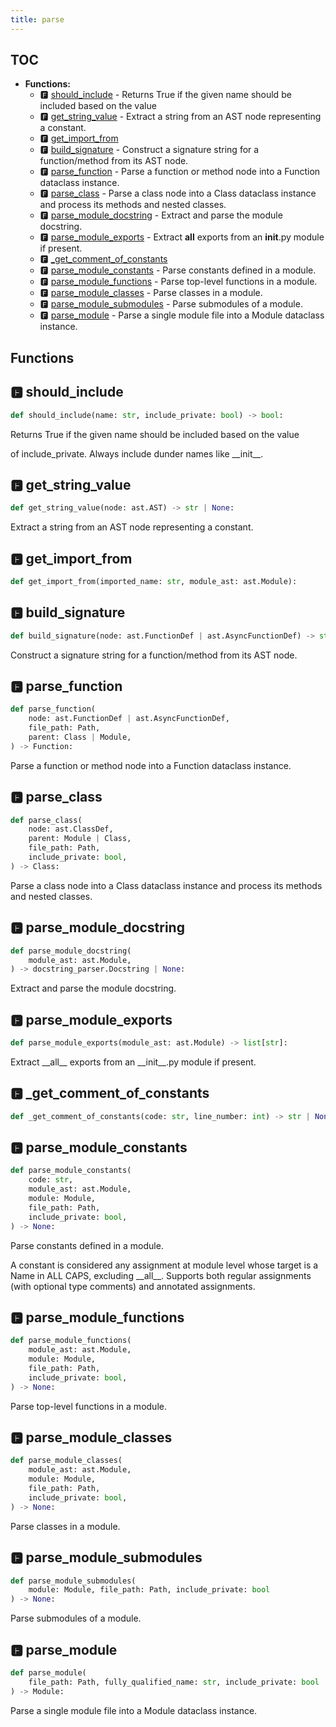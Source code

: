 ```yaml
---
title: parse
---
```


## TOC

- **Functions:**
  - 🅵 [should\_include](#🅵-should_include) - Returns True if the given name should be included based on the value
  - 🅵 [get\_string\_value](#🅵-get_string_value) - Extract a string from an AST node representing a constant.
  - 🅵 [get\_import\_from](#🅵-get_import_from)
  - 🅵 [build\_signature](#🅵-build_signature) - Construct a signature string for a function/method from its AST node.
  - 🅵 [parse\_function](#🅵-parse_function) - Parse a function or method node into a Function dataclass instance.
  - 🅵 [parse\_class](#🅵-parse_class) - Parse a class node into a Class dataclass instance and process its methods and nested classes.
  - 🅵 [parse\_module\_docstring](#🅵-parse_module_docstring) - Extract and parse the module docstring.
  - 🅵 [parse\_module\_exports](#🅵-parse_module_exports) - Extract __all__ exports from an __init__.py module if present.
  - 🅵 [\_get\_comment\_of\_constants](#🅵-_get_comment_of_constants)
  - 🅵 [parse\_module\_constants](#🅵-parse_module_constants) - Parse constants defined in a module.
  - 🅵 [parse\_module\_functions](#🅵-parse_module_functions) - Parse top-level functions in a module.
  - 🅵 [parse\_module\_classes](#🅵-parse_module_classes) - Parse classes in a module.
  - 🅵 [parse\_module\_submodules](#🅵-parse_module_submodules) - Parse submodules of a module.
  - 🅵 [parse\_module](#🅵-parse_module) - Parse a single module file into a Module dataclass instance.

## Functions

## 🅵 should\_include

```python
def should_include(name: str, include_private: bool) -> bool:
```

Returns True if the given name should be included based on the value

of include\_private. Always include dunder names like \_\_init\_\_.
## 🅵 get\_string\_value

```python
def get_string_value(node: ast.AST) -> str | None:
```

Extract a string from an AST node representing a constant.
## 🅵 get\_import\_from

```python
def get_import_from(imported_name: str, module_ast: ast.Module):
```
## 🅵 build\_signature

```python
def build_signature(node: ast.FunctionDef | ast.AsyncFunctionDef) -> str:
```

Construct a signature string for a function/method from its AST node.
## 🅵 parse\_function

```python
def parse_function(
    node: ast.FunctionDef | ast.AsyncFunctionDef,
    file_path: Path,
    parent: Class | Module,
) -> Function:
```

Parse a function or method node into a Function dataclass instance.
## 🅵 parse\_class

```python
def parse_class(
    node: ast.ClassDef,
    parent: Module | Class,
    file_path: Path,
    include_private: bool,
) -> Class:
```

Parse a class node into a Class dataclass instance and process its methods and nested classes.
## 🅵 parse\_module\_docstring

```python
def parse_module_docstring(
    module_ast: ast.Module,
) -> docstring_parser.Docstring | None:
```

Extract and parse the module docstring.
## 🅵 parse\_module\_exports

```python
def parse_module_exports(module_ast: ast.Module) -> list[str]:
```

Extract \_\_all\_\_ exports from an \_\_init\_\_.py module if present.
## 🅵 \_get\_comment\_of\_constants

```python
def _get_comment_of_constants(code: str, line_number: int) -> str | None:
```
## 🅵 parse\_module\_constants

```python
def parse_module_constants(
    code: str,
    module_ast: ast.Module,
    module: Module,
    file_path: Path,
    include_private: bool,
) -> None:
```

Parse constants defined in a module.

A constant is considered any assignment at module level whose target is a Name in ALL CAPS,
excluding \_\_all\_\_. Supports both regular assignments \(with optional type comments\)
and annotated assignments.
## 🅵 parse\_module\_functions

```python
def parse_module_functions(
    module_ast: ast.Module,
    module: Module,
    file_path: Path,
    include_private: bool,
) -> None:
```

Parse top-level functions in a module.
## 🅵 parse\_module\_classes

```python
def parse_module_classes(
    module_ast: ast.Module,
    module: Module,
    file_path: Path,
    include_private: bool,
) -> None:
```

Parse classes in a module.
## 🅵 parse\_module\_submodules

```python
def parse_module_submodules(
    module: Module, file_path: Path, include_private: bool
) -> None:
```

Parse submodules of a module.
## 🅵 parse\_module

```python
def parse_module(
    file_path: Path, fully_qualified_name: str, include_private: bool
) -> Module:
```

Parse a single module file into a Module dataclass instance.
